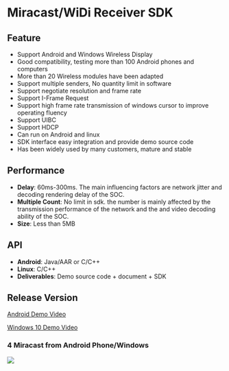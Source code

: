 # Miracast/WiDi Receiver SDK  

## Feature

* Support Android and Windows Wireless Display  
* Good compatibility, testing more than 100 Android phones and computers  
* More than 20 Wireless modules have been adapted
* Support multiple senders, No quantity limit in software  
* Support negotiate resolution and frame rate
* Support I-Frame Request  
* Support high frame rate transmission of windows cursor to improve operating fluency  
* Support UIBC  
* Support HDCP  
* Can run on Android and linux  
* SDK interface easy integration and provide demo source code        
* Has been widely used by many customers, mature and stable          

## Performance

* **Delay**: 60ms-300ms. The main influencing factors are network jitter and decoding rendering delay of the SOC.
* **Multiple Count**: No limit in sdk. the number  is mainly affected by the transmission performance of the network and the and video decoding ability of the SOC.
* **Size**: Less than 5MB    

## API

* **Android**: Java/AAR or C/C++
* **Linux**: C/C++  
* **Deliverables**: Demo source code + document + SDK  

## Release Version 

[Android Demo Video](https://youtu.be/a2p8lRKjv3k)

[Windows 10 Demo Video](https://youtu.be/TMy0mwlwAWY)

### 4 Miracast from Android Phone/Windows
![](https://github.com/WirelessPresentation/WirelessDisplay-SDK/blob/main/zimg/miracast-4.jpg)

